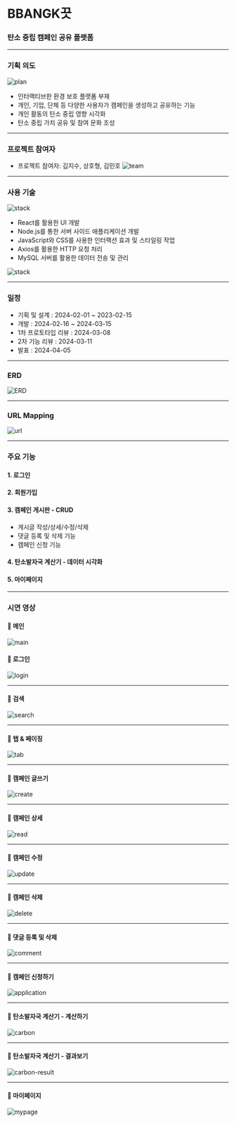 ﻿# BBANGK끗
<!-- * readme 작성요령: https://velog.io/@gmlstjq123/Readme.md-%ED%8C%8C%EC%9D%BC-%EC%9E%91%EC%84%B1%EB%B2%95 -->
### 탄소 중립 캠페인 공유 플랫폼


---

### 기획 의도
![plan](https://github.com/jisoooo17/readme_img/blob/main/bbangkkeut_campaign/intro.png)
* 인터랙티브한 환경 보호 플랫폼 부재
* 개인, 기업, 단체 등 다양한 사용자가 캠페인을 생성하고 공유하는 기능
* 개인 활동의 탄소 중립 영향 시각화
* 탄소 중립 가치 공유 및 참여 문화 조성

---


### 프로젝트 참여자
* 프로젝트 참여자: 김지수, 상호형, 김민호
![team](https://github.com/jisoooo17/readme_img/blob/main/bbangkkeut_campaign/introduce-teamm.png) 

---

### 사용 기술
![stack](https://github.com/jisoooo17/readme_img/blob/main/bbangkkeut_campaign/tech-stack.png)

* React를 활용한 UI 개발
* Node.js를 통한 서버 사이드 애플리케이션 개발
* JavaScript와 CSS를 사용한 인터랙션 효과 및 스타일링 작업
* Axios를 활용한 HTTP 요청 처리
* MySQL 서버를 활용한 데이터 전송 및 관리




![stack](https://github.com/jisoooo17/readme_img/blob/main/bbangkkeut_campaign/tech-stack2.png)

--- 

### 일정
* 기획 및 설계 : 2024-02-01 ~ 2023-02-15
* 개발 : 2024-02-16 ~ 2024-03-15
* 1차 프로토타입 리뷰 : 2024-03-08
* 2차 기능 리뷰 : 2024-03-11
* 발표 : 2024-04-05

--- 

### ERD
![ERD](https://github.com/jisoooo17/readme_img/blob/main/bbangkkeut_campaign/erd.png)

--- 

### URL Mapping
![url](https://github.com/jisoooo17/readme_img/blob/main/bbangkkeut_campaign/urlmapping.png)

---

### 주요 기능
#### 1. 로그인
#### 2. 회원가입
#### 3. 캠페인 게시판 - CRUD
  * 게시글 작성/상세/수정/삭제 
  * 댓글 등록 및 삭제 기능
  * 캠페인 신청 기능
#### 4. 탄소발자국 계산기 - 데이터 시각화
#### 5. 마이페이지

---

### 시연 영상
#### 🌱 메인
![main](https://github.com/jisoooo17/readme_img/blob/main/bbangkkeut_campaign/main.gif)


#### 🌱 로그인
![login](https://github.com/jisoooo17/readme_img/blob/main/bbangkkeut_campaign/login.gif)


---


#### 🌱 검색
![search](https://github.com/jisoooo17/readme_img/blob/main/bbangkkeut_campaign/search.gif)


---


#### 🌱 탭 & 페이징
![tab](https://github.com/jisoooo17/readme_img/blob/main/bbangkkeut_campaign/tab.gif)


---


#### 🌱 캠페인 글쓰기
![create](https://github.com/jisoooo17/readme_img/blob/main/bbangkkeut_campaign/create.gif)


---


#### 🌱 캠페인 상세
![read](https://github.com/jisoooo17/readme_img/blob/main/bbangkkeut_campaign/read.gif)


---


#### 🌱 캠페인 수정
![update](https://github.com/jisoooo17/readme_img/blob/main/bbangkkeut_campaign/update.gif)


---


#### 🌱 캠페인 삭제
![delete](https://github.com/jisoooo17/readme_img/blob/main/bbangkkeut_campaign/delete.gif)


---


#### 🌱 댓글 등록 및 삭제
![comment](https://github.com/jisoooo17/readme_img/blob/main/bbangkkeut_campaign/comment.gif)


---
#### 🌱 캠페인 신청하기
![application](https://github.com/jisoooo17/readme_img/blob/main/bbangkkeut_campaign/application.gif)


---
#### 🌱 탄소발자국 계산기 - 계산하기
![carbon](https://github.com/jisoooo17/readme_img/blob/main/bbangkkeut_campaign/carbon.gif)


---
#### 🌱 탄소발자국 계산기 - 결과보기
![carbon-result](https://github.com/jisoooo17/readme_img/blob/main/bbangkkeut_campaign/carbon-result.gif)



--- 
#### 🌱 마이페이지
![mypage](https://github.com/jisoooo17/readme_img/blob/main/bbangkkeut_campaign/mypage.gif)

